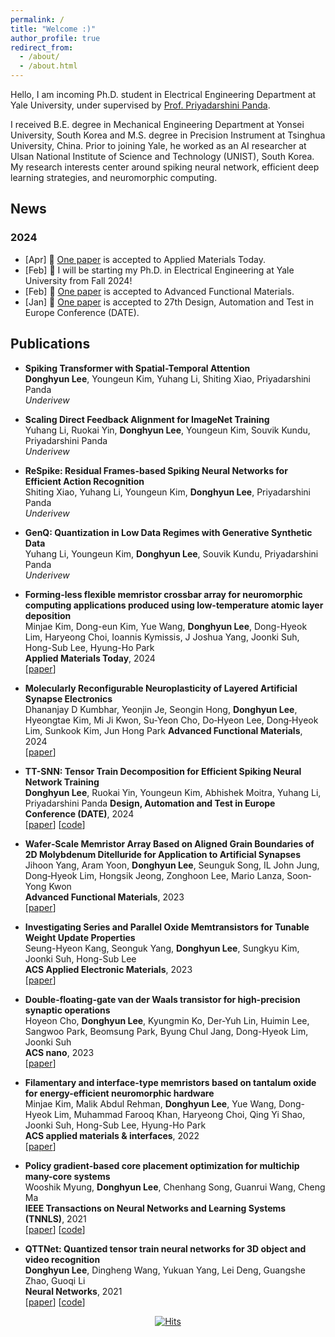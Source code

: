 ```yaml
---
permalink: /
title: "Welcome :)"
author_profile: true
redirect_from: 
  - /about/
  - /about.html
---
```



Hello, I am incoming Ph.D. student in Electrical Engineering Department at Yale University, under supervised by [Prof. Priyadarshini Panda](https://intelligentcomputinglab.yale.edu/principal-investigator).


I received B.E. degree in Mechanical Engineering Department at Yonsei University, South Korea and M.S. degree in Precision Instrument at Tsinghua University, China. Prior to joining Yale, he worked as an AI researcher at Ulsan National Institute of Science and Technology (UNIST), South Korea. My research interests center around spiking neural network, efficient deep learning strategies, and neuromorphic computing.


## News
### 2024
- [Apr] 📖 [One paper](https://www.sciencedirect.com/science/article/pii/S2352940724001501) is accepted to Applied Materials Today. 
- [Feb] 🎉 I will be starting my Ph.D. in Electrical Engineering at Yale University from Fall 2024!
- [Feb] 📖 [One paper](https://onlinelibrary.wiley.com/doi/full/10.1002/adfm.202311994) is accepted to Advanced Functional Materials.
- [Jan] 📖 [One paper](https://arxiv.org/pdf/2401.08001) is accepted to 27th Design, Automation and Test in Europe Conference (DATE).


## Publications
- **Spiking Transformer with Spatial-Temporal Attention**  
**Donghyun Lee**, Youngeun Kim, Yuhang Li, Shiting Xiao, Priyadarshini Panda  
*Underivew*

- **Scaling Direct Feedback Alignment for ImageNet Training**  
Yuhang Li, Ruokai Yin, **Donghyun Lee**, Youngeun Kim, Souvik Kundu, Priyadarshini Panda  
*Underivew*

- **ReSpike: Residual Frames-based Spiking Neural Networks for Efficient Action Recognition**  
Shiting Xiao, Yuhang Li, Youngeun Kim, **Donghyun Lee**, Priyadarshini Panda     
*Underivew*

- **GenQ: Quantization in Low Data Regimes with Generative Synthetic Data**  
Yuhang Li, Youngeun Kim, **Donghyun Lee**, Souvik Kundu, Priyadarshini Panda     
*Underivew*

- **Forming-less flexible memristor crossbar array for neuromorphic computing applications produced using low-temperature atomic layer deposition**  
Minjae Kim, Dong-eun Kim, Yue Wang, **Donghyun Lee**, Dong-Hyeok Lim, Haryeong Choi, Ioannis Kymissis, J Joshua Yang, Joonki Suh, Hong-Sub Lee, Hyung-Ho Park  
**Applied Materials Today**, 2024  
[[paper](https://www.sciencedirect.com/science/article/pii/S2352940724001501)]

- **Molecularly Reconfigurable Neuroplasticity of Layered Artificial Synapse Electronics**  
Dhananjay D Kumbhar, Yeonjin Je, Seongin Hong, **Donghyun Lee**, Hyeongtae Kim, Mi Ji Kwon, Su‐Yeon Cho, Do‐Hyeon Lee, Dong‐Hyeok Lim, Sunkook Kim, Jun Hong Park
**Advanced Functional Materials**, 2024  
[[paper](https://onlinelibrary.wiley.com/doi/full/10.1002/adfm.202311994)]

- **TT-SNN: Tensor Train Decomposition for Efficient Spiking Neural Network Training**  
**Donghyun Lee**, Ruokai Yin, Youngeun Kim, Abhishek Moitra, Yuhang Li, Priyadarshini Panda
**Design, Automation and Test in Europe Conference (DATE)**, 2024  
[[paper](https://arxiv.org/pdf/2401.08001)] [[code](https://github.com/donghyunli/TT-SNN)]

- **Wafer‐Scale Memristor Array Based on Aligned Grain Boundaries of 2D Molybdenum Ditelluride for Application to Artificial Synapses**  
Jihoon Yang, Aram Yoon, **Donghyun Lee**, Seunguk Song, IL John Jung, Dong‐Hyeok Lim, Hongsik Jeong, Zonghoon Lee, Mario Lanza, Soon‐Yong Kwon  
**Advanced Functional Materials**, 2023  
[[paper](https://onlinelibrary.wiley.com/doi/full/10.1002/adfm.202309455)]

- **Investigating Series and Parallel Oxide Memtransistors for Tunable Weight Update Properties**  
Seung-Hyeon Kang, Seonguk Yang, **Donghyun Lee**, Sungkyu Kim, Joonki Suh, Hong-Sub Lee  
**ACS Applied Electronic Materials**, 2023  
[[paper](https://pubs.acs.org/doi/abs/10.1021/acsaelm.3c00325)]

- **Double-floating-gate van der Waals transistor for high-precision synaptic operations**  
Hoyeon Cho, **Donghyun Lee**, Kyungmin Ko, Der-Yuh Lin, Huimin Lee, Sangwoo Park, Beomsung Park, Byung Chul Jang, Dong-Hyeok Lim, Joonki Suh  
**ACS nano**, 2023  
[[paper](https://pubs.acs.org/doi/abs/10.1021/acsnano.2c11538)]

- **Filamentary and interface-type memristors based on tantalum oxide for energy-efficient neuromorphic hardware**  
Minjae Kim, Malik Abdul Rehman, **Donghyun Lee**, Yue Wang, Dong-Hyeok Lim, Muhammad Farooq Khan, Haryeong Choi, Qing Yi Shao, Joonki Suh, Hong-Sub Lee, Hyung-Ho Park  
**ACS applied materials & interfaces**, 2022  
[[paper](https://pubs.acs.org/doi/abs/10.1021/acsami.2c12296)]

- **Policy gradient-based core placement optimization for multichip many-core systems**  
Wooshik Myung, **Donghyun Lee**, Chenhang Song, Guanrui Wang, Cheng Ma  
**IEEE Transactions on Neural Networks and Learning Systems (TNNLS)**, 2021  
[[paper](https://ieeexplore.ieee.org/abstract/document/9570134/)] [[code](https://github.com/WOOSHIK-M/Core_Placement_with_Reinforcement_Learning)]

- **QTTNet: Quantized tensor train neural networks for 3D object and video recognition**  
**Donghyun Lee**, Dingheng Wang, Yukuan Yang, Lei Deng, Guangshe Zhao, Guoqi Li  
**Neural Networks**, 2021  
[[paper](https://www.sciencedirect.com/science/article/pii/S0893608021002306)] [[code](https://github.com/donghyunli/QTTNet)]

<center>

[![Hits](https://hits.seeyoufarm.com/api/count/incr/badge.svg?url=https%3A%2F%2Fdonghyunli.github.io&count_bg=%233D89C8&title_bg=%23555555&icon=&icon_color=%23E7E7E7&title=hits&edge_flat=false)](https://donghyunli.github.io/)


